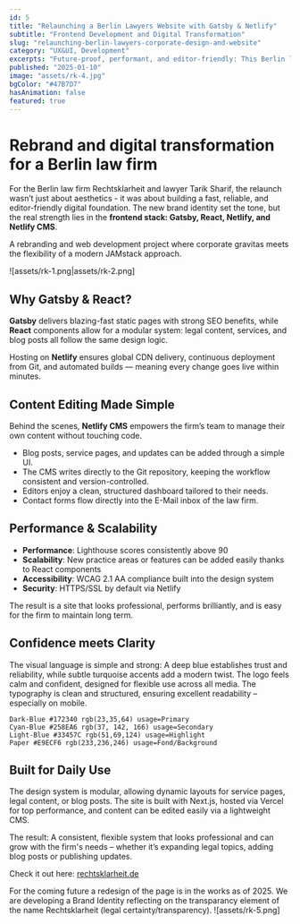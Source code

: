 ```yaml
---
id: 5
title: "Relaunching a Berlin Lawyers Website with Gatsby & Netlify"
subtitle: "Frontend Development and Digital Transformation"
slug: "relaunching-berlin-lawyers-corporate-design-and-website"
category: "UX&UI, Development"
excerpts: "Future-proof, performant, and editor-friendly: This Berlin law firm now runs on Gatsby with Netlify CMS, combining React components with simple content editing."
published: "2025-01-10"
image: "assets/rk-4.jpg"
bgColor: "#47B7D7"
hasAnimation: false
featured: true
---
```


# Rebrand and digital transformation for a Berlin law firm

For the Berlin law firm Rechtsklarheit and lawyer Tarik Sharif, the relaunch wasn’t just about aesthetics - it was about building a fast, reliable, and editor-friendly digital foundation. The new brand identity set the tone, but the real strength lies in the **frontend stack: Gatsby, React, Netlify, and Netlify CMS**.

A rebranding and web development project where corporate gravitas meets the flexibility of a modern JAMstack approach.


![assets/rk-1.png|assets/rk-2.png]

## Why Gatsby & React?

**Gatsby** delivers blazing-fast static pages with strong SEO benefits, while **React** components allow for a modular system: legal content, services, and blog posts all follow the same design logic.  

Hosting on **Netlify** ensures global CDN delivery, continuous deployment from Git, and automated builds — meaning every change goes live within minutes.  

## Content Editing Made Simple

Behind the scenes, **Netlify CMS** empowers the firm’s team to manage their own content without touching code.  
- Blog posts, service pages, and updates can be added through a simple UI.  
- The CMS writes directly to the Git repository, keeping the workflow consistent and version-controlled.  
- Editors enjoy a clean, structured dashboard tailored to their needs.  
- Contact forms flow directly into the E-Mail inbox of the law firm.


## Performance & Scalability

- **Performance**: Lighthouse scores consistently above 90  
- **Scalability**: New practice areas or features can be added easily thanks to React components  
- **Accessibility**: WCAG 2.1 AA compliance built into the design system  
- **Security**: HTTPS/SSL by default via Netlify  

The result is a site that looks professional, performs brilliantly, and is easy for the firm to maintain long term.  


## Confidence meets Clarity

The visual language is simple and strong: A deep blue establishes trust and reliability, while subtle turquoise accents add a modern twist. The logo feels calm and confident, designed for flexible use across all media. The typography is clean and structured, ensuring excellent readability – especially on mobile.

```palette
Dark-Blue #172340 rgb(23,35,64) usage=Primary
Cyan-Blue #258EA6 rgb(37, 142, 166) usage=Secondary
Light-Blue #33457C rgb(51,69,124) usage=Highlight
Paper #E9ECF6 rgb(233,236,246) usage=Fond/Background
```


## Built for Daily Use

The design system is modular, allowing dynamic layouts for service pages, legal content, or blog posts. The site is built with Next.js, hosted via Vercel for top performance, and content can be edited easily via a lightweight CMS.

The result: A consistent, flexible system that looks professional and can grow with the firm's needs – whether it’s expanding legal topics, adding blog posts or publishing updates. 

Check it out here: [rechtsklarheit.de](https://rechtsklarheit.de)


For the coming future a redesign of the page is in the works as of 2025. We are developing a Brand Identity reflecting on the transparancy element of the name Rechtsklarheit (legal certainty/transparency).
![assets/rk-5.png]